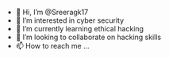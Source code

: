 - 👋 Hi, I’m @Sreeragk17
- 👀 I’m interested in cyber security
- 🌱 I’m currently learning ethical hacking
- 💞️ I’m looking to collaborate on hacking skills
- 📫 How to reach me ...

<!---
Sreeragk17/Sreeragk17 is a ✨ special ✨ repository because its `README.md` (this file) appears on your GitHub profile.
You can click the Preview link to take a look at your changes.
--->
